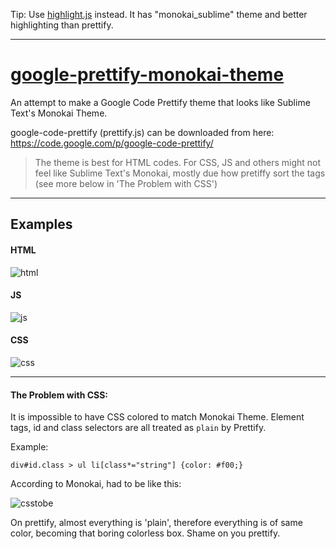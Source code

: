 Tip: Use [highlight.js](https://github.com/isagalaev/highlight.js) instead. It has "monokai_sublime" theme and better highlighting than prettify.

---

[google-prettify-monokai-theme](http://raphaelddl.github.io/google-prettify-monokai-theme/)
==============================


An attempt to make a Google Code Prettify theme that looks like Sublime Text's Monokai Theme.

google-code-prettify (prettify.js) can be downloaded from here:
https://code.google.com/p/google-code-prettify/

> The theme is best for HTML codes.
> For CSS, JS and others might not feel like Sublime Text's Monokai, mostly due how pretiffy sort the tags (see more below in 'The Problem with CSS')

---

## Examples


#### HTML

![html](https://f.cloud.github.com/assets/1087109/1523578/0b20d106-4bb8-11e3-9b8e-7aac025a99e2.PNG)

#### JS

![js](https://f.cloud.github.com/assets/1087109/1523579/0d9d0300-4bb8-11e3-85be-74299f221687.PNG)



#### CSS

![css](https://f.cloud.github.com/assets/1087109/1523580/0fa3258a-4bb8-11e3-8042-65c1042cb79e.PNG)


----

#### The Problem with CSS:

It is impossible to have CSS colored to match Monokai Theme.
Element tags, id and class selectors are all treated as `plain` by Prettify.

Example:

    div#id.class > ul li[class*="string"] {color: #f00;}

According to Monokai, had to be like this:

![csstobe](https://f.cloud.github.com/assets/1087109/1523583/127745c0-4bb8-11e3-9223-5f08a71f442e.PNG)

On prettify, almost everything is 'plain', therefore everything is of same color, becoming that boring colorless box. Shame on you prettify.
